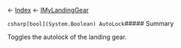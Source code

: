 ← [Index](Api-Index) ← [IMyLandingGear](SpaceEngineers.Game.ModAPI.Ingame.IMyLandingGear)

```csharp[bool](System.Boolean) AutoLock```##### Summary

Toggles the autolock of the landing gear.

